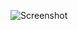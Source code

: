 ![Screenshot](https://raw.githubusercontent.com/Cryakl/Ultimate-RAT-Collection/refs/heads/main/XtremeRat/Xtreme%20RAT%20v2.9/Screenshot.png)

